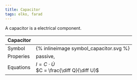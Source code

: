 ```yaml
---
title: Capacitor
tags: elko, farad
---
```


A capacitor is a electrical component.

| Capacitor  |   |
| -------------| -------- |
| Symbol | {% inlineimage symbol_capacitor.svg %} |
| Properies | passive, |
| Equations | $I = C \cdot\dot U$ <br> $C = \frac{\diff Q}{\diff U}$ |


